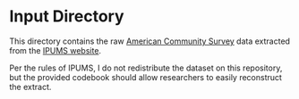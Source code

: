 # Input Directory

This directory contains the raw [American Community Survey](https://www.census.gov/programs-surveys/acs) data extracted from the [IPUMS website](https://usa.ipums.org/usa/).

Per the rules of IPUMS, I do not redistribute the dataset on this repository, but the provided codebook should allow researchers to easily reconstruct the extract.